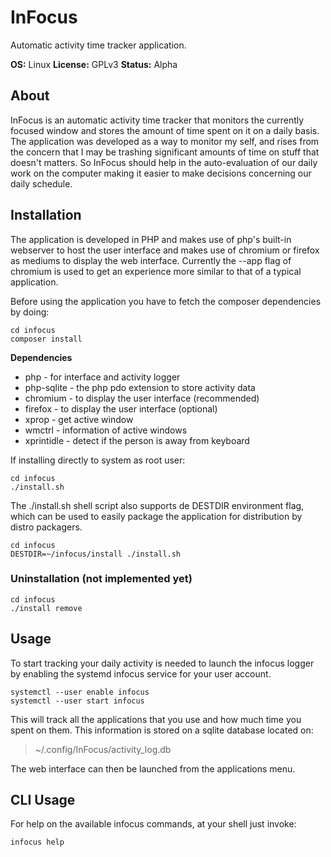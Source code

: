 # InFocus

Automatic activity time tracker application.

**OS:** Linux
**License:** GPLv3
**Status:** Alpha

## About

InFocus is an automatic activity time tracker that monitors the currently
focused window and stores the amount of time spent on it on a daily basis.
The application was developed as a way to monitor my self, and rises from
the concern that I may be trashing significant amounts of time on stuff that
doesn't matters. So InFocus should help in the auto-evaluation of our daily
work on the computer making it easier to make decisions concerning our daily
schedule.

## Installation

The application is developed in PHP and makes use of php's built-in webserver
to host the user interface and makes use of chromium or firefox as mediums
to display the web interface. Currently the --app flag of chromium is used
to get an experience more similar to that of a typical application.

Before using the application you have to fetch the composer dependencies by
doing:

```shell
cd infocus
composer install
```

**Dependencies**

* php - for interface and activity logger
* php-sqlite - the php pdo extension to store activity data
* chromium - to display the user interface (recommended)
* firefox - to display the user interface (optional)
* xprop - get active window
* wmctrl - information of active windows
* xprintidle - detect if the person is away from keyboard

If installing directly to system as root user:

```shell
cd infocus
./install.sh
```

The ./install.sh shell script also supports de DESTDIR environment flag, which
can be used to easily package the application for distribution by distro
packagers.

```shell
cd infocus
DESTDIR=~/infocus/install ./install.sh
```

### Uninstallation (not implemented yet)

```shell
cd infocus
./install remove
```

## Usage

To start tracking your daily activity is needed to launch the infocus logger
by enabling the systemd infocus service for your user account.

```shell
systemctl --user enable infocus
systemctl --user start infocus
```

This will track all the applications that you use and how much time you spent
on them. This information is stored on a sqlite database located on:

> ~/.config/InFocus/activity_log.db

The web interface can then be launched from the applications menu.

## CLI Usage

For help on the available infocus commands, at your shell just invoke:

```shell
infocus help
```